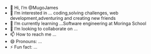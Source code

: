 - 👋 Hi, I’m @MugoJames
- 👀 I’m interested in ... coding,solving challenges, web development,adventuring and creating new friends
- 🌱 I’m currently learning ...Software engineering at Moringa School
- 💞️ I’m looking to collaborate on ...
- 📫 How to reach me ...
- 😄 Pronouns: ...
- ⚡ Fun fact: ...

<!---
MugoJames/MugoJames is a ✨ special ✨ repository because its `README.md` (this file) appears on your GitHub profile.
You can click the Preview link to take a look at your changes.
--->
